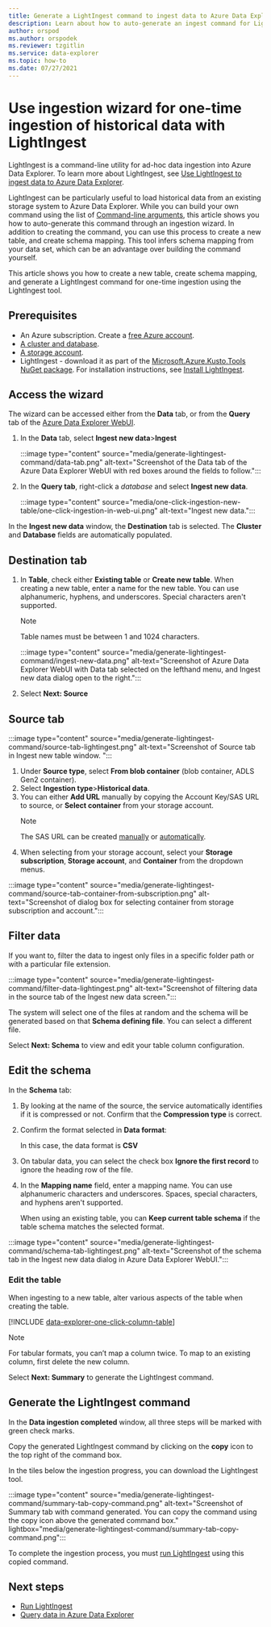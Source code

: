 ```yaml
---
title: Generate a LightIngest command to ingest data to Azure Data Explorer.
description: Learn about how to auto-generate an ingest command for LightIngest, a command-line utility for ad-hoc data ingestion into Azure Data Explorer.
author: orspod
ms.author: orspodek
ms.reviewer: tzgitlin
ms.service: data-explorer
ms.topic: how-to
ms.date: 07/27/2021
---
```

# Use ingestion wizard for one-time ingestion of historical data with LightIngest

LightIngest is a command-line utility for ad-hoc data ingestion into Azure Data Explorer. 
To learn more about LightIngest, see [Use LightIngest to ingest data to Azure Data Explorer](lightingest.md).

LightIngest can be particularly useful to load historical data from an existing storage system to Azure Data Explorer. While you can build your own command using the list of [Command-line arguments](lightingest.md#command-line-arguments), this article shows you how to auto-generate this command through an ingestion wizard. In addition to creating the command, you can use this process to create a new table, and create schema mapping. This tool infers schema mapping from your data set, which can be an advantage over building the command yourself.

This article shows you how to create a new table, create schema mapping, and generate a LightIngest command for one-time ingestion using the LightIngest tool.

## Prerequisites

* An Azure subscription. Create a [free Azure account](https://azure.microsoft.com/free/).
* [A cluster and database](create-cluster-database-portal.md).
* [A storage account](/azure/storage/common/storage-quickstart-create-account?tabs=azure-portal).
* LightIngest - download it as part of the [Microsoft.Azure.Kusto.Tools NuGet package](https://www.nuget.org/packages/Microsoft.Azure.Kusto.Tools/). For installation instructions, see [Install LightIngest](lightingest.md#install-lightingest).

## Access the wizard

The wizard can be accessed either from the **Data** tab, or from the **Query** tab of the [Azure Data Explorer WebUI](https://dataexplorer.azure.com/).

1. In the **Data** tab, select **Ingest new data**>**Ingest**

    :::image type="content" source="media/generate-lightingest-command/data-tab.png" alt-text="Screenshot of the Data tab of the Azure Data Explorer WebUI with red boxes around the fields to follow.":::

1. In the **Query tab**, right-click a *database* and select **Ingest new data**.

   :::image type="content" source="media/one-click-ingestion-new-table/one-click-ingestion-in-web-ui.png" alt-text="Ingest new data.":::

In the **Ingest new data** window, the **Destination** tab is selected. The **Cluster** and **Database** fields are automatically populated.

## Destination tab

1. In **Table**, check either **Existing table** or **Create new table**. When creating a new table, enter a name for the new table. You can use alphanumeric, hyphens, and underscores. Special characters aren't supported.

    > [!NOTE]
    > Table names must be between 1 and 1024 characters.

    :::image type="content" source="media/generate-lightingest-command/ingest-new-data.png" alt-text="Screenshot of Azure Data Explorer WebUI with Data tab selected on the lefthand menu, and Ingest new data dialog open to the right.":::

1. Select **Next: Source**

## Source tab

:::image type="content" source="media/generate-lightingest-command/source-tab-lightingest.png" alt-text="Screenshot of Source tab in Ingest new table window. ":::

  1. Under **Source type**, select **From blob container** (blob container, ADLS Gen2 container). 
  1. Select **Ingestion type**>**Historical data**.
  1. You can either **Add URL** manually by copying the Account Key/SAS URL to source, or **Select container** from your storage account.
      > [!NOTE]
      > The SAS URL can be created [manually](/azure/vs-azure-tools-storage-explorer-blobs#get-the-sas-for-a-blob-container) or [automatically](kusto/api/connection-strings/storage.md).
  1. When selecting from your storage account, select your **Storage subscription**, **Storage account**, and **Container** from the dropdown menus.

:::image type="content" source="media/generate-lightingest-command/source-tab-container-from-subscription.png" alt-text="Screenshot of dialog box for selecting container from storage subscription and account.":::

## Filter data

If you want to, filter the data to ingest only files in a specific folder path or with a particular file extension.

:::image type="content" source="media/generate-lightingest-command/filter-data-lightingest.png" alt-text="Screenshot of filtering data in the source tab of the Ingest new data screen.":::

The system will select one of the files at random and the schema will be generated based on that  **Schema defining file**. You can select a different file.

Select **Next: Schema** to view and edit your table column configuration. 

## Edit the schema

In the **Schema** tab:

1. By looking at the name of the source, the service automatically identifies if it is compressed or not. Confirm that the **Compression type** is correct.
1. Confirm the format selected in **Data format**:

     In this case, the data format is **CSV**

1. On tabular data, you can select the check box **Ignore the first record** to ignore the heading row of the file.
1. In the **Mapping name** field, enter a mapping name. You can use alphanumeric characters and underscores. Spaces, special characters, and hyphens aren't supported.

    When using an existing table, you can **Keep current table schema** if the table schema matches the selected format.

:::image type="content" source="media/generate-lightingest-command/schema-tab-lightingest.png" alt-text="Screenshot of the schema tab in the Ingest new data dialog in Azure Data Explorer WebUI.":::

### Edit the table

When ingesting to a new table, alter various aspects of the table when creating the table.

[!INCLUDE [data-explorer-one-click-column-table](includes/data-explorer-one-click-column-table.md)]

> [!NOTE]
> For tabular formats, you can’t map a column twice. To map to an existing column, first delete the new column.

Select **Next: Summary** to generate the LightIngest command.

## Generate the LightIngest command

In the **Data ingestion completed** window, all three steps will be marked with green check marks.

Copy the generated LightIngest command by clicking on the **copy** icon to the top right of the command box.

In the tiles below the ingestion progress, you can download the LightIngest tool.

:::image type="content" source="media/generate-lightingest-command/summary-tab-copy-command.png" alt-text="Screenshot of Summary tab with command generated. You can copy the command using the copy icon above the generated command box." lightbox="media/generate-lightingest-command/summary-tab-copy-command.png":::

To complete the ingestion process, you must [run LightIngest](lightingest.md#run-lightingest) using this copied command.

## Next steps

* [Run LightIngest](lightingest.md#run-lightingest)
* [Query data in Azure Data Explorer](web-query-data.md)